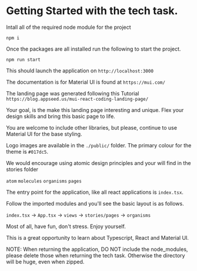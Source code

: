 # Getting Started with the tech task.

Intall all of the required node module for the project

`npm i`

Once the packages are all installed run the following to start the project.

`npm run start`

This should launch the application on `http://localhost:3000`

The documentation is for Material UI is found at `https://mui.com/`

The landing page was generated following this Tutorial `https://blog.appseed.us/mui-react-coding-landing-page/`

Your goal, is the make this landing page interesting and unique. Flex your design skills and bring this basic page to life.

You are welcome to include other libraries, but please, continue to use Material UI for the base styling.

Logo images are available in the `./public/` folder.
The primary colour for the theme is `#017dc5`.

We would encourage using atomic design principles and your will find in the stories folder

`atom`
`molecules`
`organisms`
`pages`

The entry point for the application, like all react applications is `index.tsx`.

Follow the imported modules and you'll see the basic layout is as follows.

`index.tsx` -> `App.tsx` -> `views` -> `stories/pages` -> `organisms`

Most of all, have fun, don't stress. Enjoy yourself.

This is a great opportunity to learn about Typescript, React and Material UI.

NOTE: When returning the application, DO NOT include the node_modules, please delete those when returning the tech task. Otherwise the directory will be huge, even when zipped.
